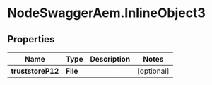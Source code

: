 # NodeSwaggerAem.InlineObject3

## Properties

Name | Type | Description | Notes
------------ | ------------- | ------------- | -------------
**truststoreP12** | **File** |  | [optional] 


